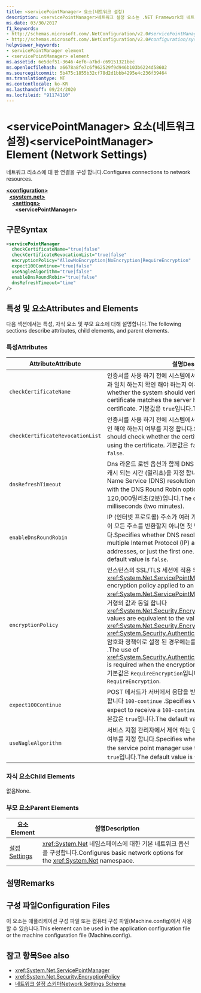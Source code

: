 ```yaml
---
title: <servicePointManager> 요소(네트워크 설정)
description: <servicePointManager>네트워크 설정 요소는 .NET Framework의 네트워크 리소스에 대 한 연결 옵션을 구성 합니다.
ms.date: 03/30/2017
f1_keywords:
- http://schemas.microsoft.com/.NetConfiguration/v2.0#servicePointManager
- http://schemas.microsoft.com/.NetConfiguration/v2.0#configuration/system.net/settings/servicePointManager
helpviewer_keywords:
- servicePointManager element
- <servicePointManager> element
ms.assetid: 6e5def51-3646-4ef6-a7bd-c69151321bec
ms.openlocfilehash: a6678a8fe7c6f962529f9d946b103b6224d58602
ms.sourcegitcommit: 5b475c1855b32cf78d2d1bbb4295e4c236f39464
ms.translationtype: MT
ms.contentlocale: ko-KR
ms.lasthandoff: 09/24/2020
ms.locfileid: "91174110"
---
```

# <a name="servicepointmanager-element-network-settings"></a><span data-ttu-id="0870e-103">\<servicePointManager> 요소(네트워크 설정)</span><span class="sxs-lookup"><span data-stu-id="0870e-103">\<servicePointManager> Element (Network Settings)</span></span>

<span data-ttu-id="0870e-104">네트워크 리소스에 대 한 연결을 구성 합니다.</span><span class="sxs-lookup"><span data-stu-id="0870e-104">Configures connections to network resources.</span></span>  

[**\<configuration>**](../configuration-element.md)\
&nbsp;&nbsp;[**\<system.net>**](system-net-element-network-settings.md)\
&nbsp;&nbsp;&nbsp;&nbsp;[**\<settings>**](settings-element-network-settings.md)\
&nbsp;&nbsp;&nbsp;&nbsp;&nbsp;&nbsp;**\<servicePointManager>**

## <a name="syntax"></a><span data-ttu-id="0870e-105">구문</span><span class="sxs-lookup"><span data-stu-id="0870e-105">Syntax</span></span>  
  
```xml  
<servicePointManager  
  checkCertificateName="true|false"  
  checkCertificateRevocationList="true|false"  
  encryptionPolicy="AllowNoEncryption|NoEncryption|RequireEncryption"  
  expect100Continue="true|false"  
  useNagleAlgorithm="true|false"  
  enableDnsRoundRobin="true|false"  
  dnsRefreshTimeout="time"  
/>  
```  
  
## <a name="attributes-and-elements"></a><span data-ttu-id="0870e-106">특성 및 요소</span><span class="sxs-lookup"><span data-stu-id="0870e-106">Attributes and Elements</span></span>  

 <span data-ttu-id="0870e-107">다음 섹션에서는 특성, 자식 요소 및 부모 요소에 대해 설명합니다.</span><span class="sxs-lookup"><span data-stu-id="0870e-107">The following sections describe attributes, child elements, and parent elements.</span></span>  
  
### <a name="attributes"></a><span data-ttu-id="0870e-108">특성</span><span class="sxs-lookup"><span data-stu-id="0870e-108">Attributes</span></span>  
  
|<span data-ttu-id="0870e-109">**Attribute**</span><span class="sxs-lookup"><span data-stu-id="0870e-109">**Attribute**</span></span>|<span data-ttu-id="0870e-110">**설명**</span><span class="sxs-lookup"><span data-stu-id="0870e-110">**Description**</span></span>|  
|-------------------|---------------------|  
|`checkCertificateName`|<span data-ttu-id="0870e-111">인증서를 사용 하기 전에 시스템에서 인증서의 이름이 서버 호스트 이름과 일치 하는지 확인 해야 하는지 여부를 지정 합니다.</span><span class="sxs-lookup"><span data-stu-id="0870e-111">Specifies whether the system should verify that the name on the certificate matches the server host name before using the certificate.</span></span> <span data-ttu-id="0870e-112">기본값은 `true`입니다.</span><span class="sxs-lookup"><span data-stu-id="0870e-112">The default value is `true`.</span></span>|  
|`checkCertificateRevocationList`|<span data-ttu-id="0870e-113">인증서를 사용 하기 전에 시스템에서 인증서가 해지 되었는지 여부를 확인 해야 하는지 여부를 지정 합니다.</span><span class="sxs-lookup"><span data-stu-id="0870e-113">Specifies whether the system should check whether the certificate has been revoked before using the certificate.</span></span> <span data-ttu-id="0870e-114">기본값은 `false`입니다.</span><span class="sxs-lookup"><span data-stu-id="0870e-114">The default value is `false`.</span></span>|  
|`dnsRefreshTimeout`|<span data-ttu-id="0870e-115">Dns 라운드 로빈 옵션과 함께 DNS (Domain Name Service) 확인이 캐시 되는 시간 (밀리초)을 지정 합니다.</span><span class="sxs-lookup"><span data-stu-id="0870e-115">Specifies how long Domain Name Service (DNS) resolutions are cached in conjunction with the DNS Round Robin option, in milliseconds.</span></span> <span data-ttu-id="0870e-116">기본값은 120,000밀리초(2분)입니다.</span><span class="sxs-lookup"><span data-stu-id="0870e-116">The default value is 120,000 milliseconds (two minutes).</span></span>|  
|`enableDnsRoundRobin`|<span data-ttu-id="0870e-117">IP (인터넷 프로토콜) 주소가 여러 개인 호스트 이름에 대 한 DNS 확인이 모든 주소를 반환할지 아니면 첫 번째 주소를 반환할지를 지정 합니다.</span><span class="sxs-lookup"><span data-stu-id="0870e-117">Specifies whether DNS resolutions of host names with multiple Internet Protocol (IP) addresses return all the addresses, or just the first one.</span></span> <span data-ttu-id="0870e-118">기본값은 `false`입니다.</span><span class="sxs-lookup"><span data-stu-id="0870e-118">The default value is `false`.</span></span>|  
|`encryptionPolicy`|<span data-ttu-id="0870e-119">인스턴스의 SSL/TLS 세션에 적용 되는 암호화 정책을 지정 합니다 <xref:System.Net.ServicePointManager> .</span><span class="sxs-lookup"><span data-stu-id="0870e-119">Specifies the encryption policy applied to an SSL/TLS session on a <xref:System.Net.ServicePointManager> instance.</span></span> <span data-ttu-id="0870e-120">가능한 값은 열거형의 값과 동일 합니다 <xref:System.Net.Security.EncryptionPolicy> .</span><span class="sxs-lookup"><span data-stu-id="0870e-120">The possible values are equivalent to the values for the <xref:System.Net.Security.EncryptionPolicy> enumeration.</span></span> <span data-ttu-id="0870e-121"><xref:System.Security.Authentication.CipherAlgorithmType.Null>암호화 정책이로 설정 된 경우에는를 사용 해야 합니다 `NoEncryption` .</span><span class="sxs-lookup"><span data-stu-id="0870e-121">The use of <xref:System.Security.Authentication.CipherAlgorithmType.Null> is required when the encryption policy is set to `NoEncryption`.</span></span> <span data-ttu-id="0870e-122">기본값은 `RequireEncryption`입니다.</span><span class="sxs-lookup"><span data-stu-id="0870e-122">The default value is `RequireEncryption`.</span></span>|  
|`expect100Continue`|<span data-ttu-id="0870e-123">POST 메서드가 서버에서 응답을 받을 것으로 간주 하는지 여부를 지정 합니다 `100-continue` .</span><span class="sxs-lookup"><span data-stu-id="0870e-123">Specifies whether POST methods should expect to receive a `100-continue` response from the server.</span></span> <span data-ttu-id="0870e-124">기본값은 `true`입니다.</span><span class="sxs-lookup"><span data-stu-id="0870e-124">The default value is `true`.</span></span>|  
|`useNagleAlgorithm`|<span data-ttu-id="0870e-125">서비스 지점 관리자에서 제어 하는 연결에 Nagle 알고리즘을 사용할지 여부를 지정 합니다.</span><span class="sxs-lookup"><span data-stu-id="0870e-125">Specifies whether connections controlled by the service point manager use the Nagle algorithm.</span></span> <span data-ttu-id="0870e-126">기본값은 `true`입니다.</span><span class="sxs-lookup"><span data-stu-id="0870e-126">The default value is `true`.</span></span>|  
  
### <a name="child-elements"></a><span data-ttu-id="0870e-127">자식 요소</span><span class="sxs-lookup"><span data-stu-id="0870e-127">Child Elements</span></span>  

 <span data-ttu-id="0870e-128">없음</span><span class="sxs-lookup"><span data-stu-id="0870e-128">None.</span></span>  
  
### <a name="parent-elements"></a><span data-ttu-id="0870e-129">부모 요소</span><span class="sxs-lookup"><span data-stu-id="0870e-129">Parent Elements</span></span>  
  
|<span data-ttu-id="0870e-130">**요소**</span><span class="sxs-lookup"><span data-stu-id="0870e-130">**Element**</span></span>|<span data-ttu-id="0870e-131">**설명**</span><span class="sxs-lookup"><span data-stu-id="0870e-131">**Description**</span></span>|  
|-----------------|---------------------|  
|[<span data-ttu-id="0870e-132">설정</span><span class="sxs-lookup"><span data-stu-id="0870e-132">Settings</span></span>](settings-element-network-settings.md)|<span data-ttu-id="0870e-133"><xref:System.Net> 네임스페이스에 대한 기본 네트워크 옵션을 구성합니다.</span><span class="sxs-lookup"><span data-stu-id="0870e-133">Configures basic network options for the <xref:System.Net> namespace.</span></span>|  
  
## <a name="remarks"></a><span data-ttu-id="0870e-134">설명</span><span class="sxs-lookup"><span data-stu-id="0870e-134">Remarks</span></span>  
  
## <a name="configuration-files"></a><span data-ttu-id="0870e-135">구성 파일</span><span class="sxs-lookup"><span data-stu-id="0870e-135">Configuration Files</span></span>  

 <span data-ttu-id="0870e-136">이 요소는 애플리케이션 구성 파일 또는 컴퓨터 구성 파일(Machine.config)에서 사용할 수 있습니다.</span><span class="sxs-lookup"><span data-stu-id="0870e-136">This element can be used in the application configuration file or the machine configuration file (Machine.config).</span></span>  
  
## <a name="see-also"></a><span data-ttu-id="0870e-137">참고 항목</span><span class="sxs-lookup"><span data-stu-id="0870e-137">See also</span></span>

- <xref:System.Net.ServicePointManager>
- <xref:System.Net.Security.EncryptionPolicy>
- [<span data-ttu-id="0870e-138">네트워크 설정 스키마</span><span class="sxs-lookup"><span data-stu-id="0870e-138">Network Settings Schema</span></span>](index.md)
